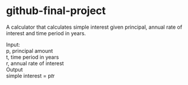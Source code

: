 # github-final-project

A calculator that calculates simple interest given principal, annual rate of interest and time period in years.

Input: <br/>
   p, principal amount <br/>
   t, time period in years <br/>
   r, annual rate of interest <br/>
Output <br/>
   simple interest = p*t*r
